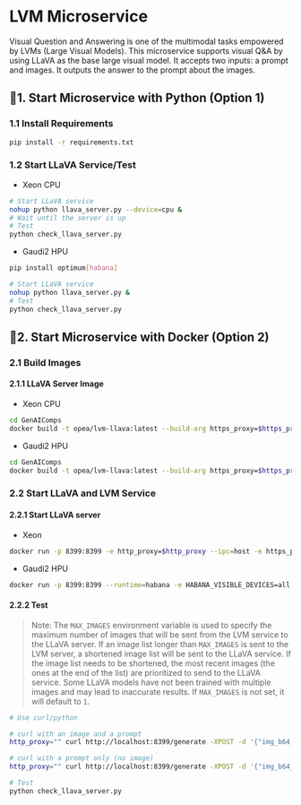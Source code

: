 # LVM Microservice

Visual Question and Answering is one of the multimodal tasks empowered by LVMs (Large Visual Models). This microservice supports visual Q&A by using LLaVA as the base large visual model. It accepts two inputs: a prompt and images. It outputs the answer to the prompt about the images.

## 🚀1. Start Microservice with Python (Option 1)

### 1.1 Install Requirements

```bash
pip install -r requirements.txt
```

### 1.2 Start LLaVA Service/Test

- Xeon CPU

```bash
# Start LLaVA service
nohup python llava_server.py --device=cpu &
# Wait until the server is up
# Test
python check_llava_server.py
```

- Gaudi2 HPU

```bash
pip install optimum[habana]
```

```bash
# Start LLaVA service
nohup python llava_server.py &
# Test
python check_llava_server.py
```

## 🚀2. Start Microservice with Docker (Option 2)

### 2.1 Build Images

#### 2.1.1 LLaVA Server Image

- Xeon CPU

```bash
cd GenAIComps
docker build -t opea/lvm-llava:latest --build-arg https_proxy=$https_proxy --build-arg http_proxy=$http_proxy -f comps/lvms/src/integrations/dependency/llava/Dockerfile .
```

- Gaudi2 HPU

```bash
cd GenAIComps
docker build -t opea/lvm-llava:latest --build-arg https_proxy=$https_proxy --build-arg http_proxy=$http_proxy -f comps/lvms/src/integrations/dependency/llava/Dockerfile.intel_hpu .
```

### 2.2 Start LLaVA and LVM Service

#### 2.2.1 Start LLaVA server

- Xeon

```bash
docker run -p 8399:8399 -e http_proxy=$http_proxy --ipc=host -e https_proxy=$https_proxy opea/lvm-llava:latest
```

- Gaudi2 HPU

```bash
docker run -p 8399:8399 --runtime=habana -e HABANA_VISIBLE_DEVICES=all -e OMPI_MCA_btl_vader_single_copy_mechanism=none --cap-add=sys_nice --ipc=host -e http_proxy=$http_proxy -e https_proxy=$https_proxy opea/lvm-llava:latest
```

#### 2.2.2 Test

> Note: The `MAX_IMAGES` environment variable is used to specify the maximum number of images that will be sent from the LVM service to the LLaVA server.
> If an image list longer than `MAX_IMAGES` is sent to the LVM server, a shortened image list will be sent to the LLaVA service. If the image list
> needs to be shortened, the most recent images (the ones at the end of the list) are prioritized to send to the LLaVA service. Some LLaVA models have not
> been trained with multiple images and may lead to inaccurate results. If `MAX_IMAGES` is not set, it will default to `1`.

```bash
# Use curl/python

# curl with an image and a prompt
http_proxy="" curl http://localhost:8399/generate -XPOST -d '{"img_b64_str": "iVBORw0KGgoAAAANSUhEUgAAAAoAAAAKCAYAAACNMs+9AAAAFUlEQVR42mP8/5+hnoEIwDiqkL4KAcT9GO0U4BxoAAAAAElFTkSuQmCC", "prompt":"What is this?"}' -H 'Content-Type: application/json'

# curl with a prompt only (no image)
http_proxy="" curl http://localhost:8399/generate -XPOST -d '{"img_b64_str": "", "prompt":"What is deep learning?"}' -H 'Content-Type: application/json'

# Test
python check_llava_server.py
```
